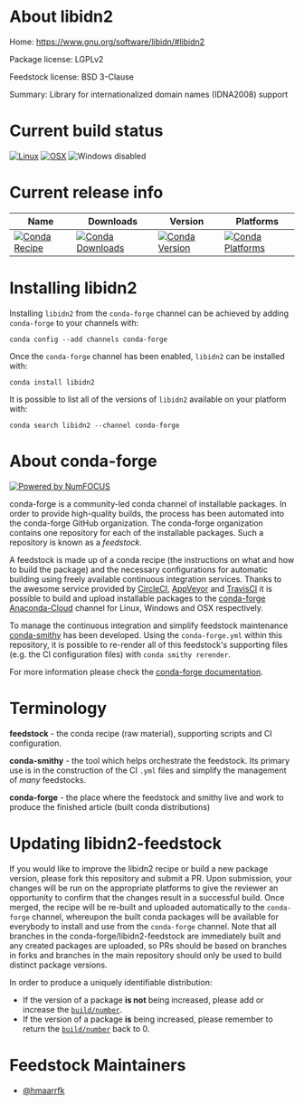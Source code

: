 <!--
# -*- mode: jinja -*-
-->

About libidn2
=============

Home: https://www.gnu.org/software/libidn/#libidn2

Package license: LGPLv2

Feedstock license: BSD 3-Clause

Summary: Library for internationalized domain names (IDNA2008) support



Current build status
====================

[![Linux](https://img.shields.io/circleci/project/github/conda-forge/libidn2-feedstock/master.svg?label=Linux)](https://circleci.com/gh/conda-forge/libidn2-feedstock)
[![OSX](https://img.shields.io/travis/conda-forge/libidn2-feedstock/master.svg?label=macOS)](https://travis-ci.org/conda-forge/libidn2-feedstock)
![Windows disabled](https://img.shields.io/badge/Windows-disabled-lightgrey.svg)

Current release info
====================

| Name | Downloads | Version | Platforms |
| --- | --- | --- | --- |
| [![Conda Recipe](https://img.shields.io/badge/recipe-libidn2-green.svg)](https://anaconda.org/conda-forge/libidn2) | [![Conda Downloads](https://img.shields.io/conda/dn/conda-forge/libidn2.svg)](https://anaconda.org/conda-forge/libidn2) | [![Conda Version](https://img.shields.io/conda/vn/conda-forge/libidn2.svg)](https://anaconda.org/conda-forge/libidn2) | [![Conda Platforms](https://img.shields.io/conda/pn/conda-forge/libidn2.svg)](https://anaconda.org/conda-forge/libidn2) |

Installing libidn2
==================

Installing `libidn2` from the `conda-forge` channel can be achieved by adding `conda-forge` to your channels with:

```
conda config --add channels conda-forge
```

Once the `conda-forge` channel has been enabled, `libidn2` can be installed with:

```
conda install libidn2
```

It is possible to list all of the versions of `libidn2` available on your platform with:

```
conda search libidn2 --channel conda-forge
```


About conda-forge
=================

[![Powered by NumFOCUS](https://img.shields.io/badge/powered%20by-NumFOCUS-orange.svg?style=flat&colorA=E1523D&colorB=007D8A)](http://numfocus.org)

conda-forge is a community-led conda channel of installable packages.
In order to provide high-quality builds, the process has been automated into the
conda-forge GitHub organization. The conda-forge organization contains one repository
for each of the installable packages. Such a repository is known as a *feedstock*.

A feedstock is made up of a conda recipe (the instructions on what and how to build
the package) and the necessary configurations for automatic building using freely
available continuous integration services. Thanks to the awesome service provided by
[CircleCI](https://circleci.com/), [AppVeyor](https://www.appveyor.com/)
and [TravisCI](https://travis-ci.org/) it is possible to build and upload installable
packages to the [conda-forge](https://anaconda.org/conda-forge)
[Anaconda-Cloud](https://anaconda.org/) channel for Linux, Windows and OSX respectively.

To manage the continuous integration and simplify feedstock maintenance
[conda-smithy](https://github.com/conda-forge/conda-smithy) has been developed.
Using the ``conda-forge.yml`` within this repository, it is possible to re-render all of
this feedstock's supporting files (e.g. the CI configuration files) with ``conda smithy rerender``.

For more information please check the [conda-forge documentation](https://conda-forge.org/docs/).

Terminology
===========

**feedstock** - the conda recipe (raw material), supporting scripts and CI configuration.

**conda-smithy** - the tool which helps orchestrate the feedstock.
                   Its primary use is in the construction of the CI ``.yml`` files
                   and simplify the management of *many* feedstocks.

**conda-forge** - the place where the feedstock and smithy live and work to
                  produce the finished article (built conda distributions)


Updating libidn2-feedstock
==========================

If you would like to improve the libidn2 recipe or build a new
package version, please fork this repository and submit a PR. Upon submission,
your changes will be run on the appropriate platforms to give the reviewer an
opportunity to confirm that the changes result in a successful build. Once
merged, the recipe will be re-built and uploaded automatically to the
`conda-forge` channel, whereupon the built conda packages will be available for
everybody to install and use from the `conda-forge` channel.
Note that all branches in the conda-forge/libidn2-feedstock are
immediately built and any created packages are uploaded, so PRs should be based
on branches in forks and branches in the main repository should only be used to
build distinct package versions.

In order to produce a uniquely identifiable distribution:
 * If the version of a package **is not** being increased, please add or increase
   the [``build/number``](https://conda.io/docs/user-guide/tasks/build-packages/define-metadata.html#build-number-and-string).
 * If the version of a package **is** being increased, please remember to return
   the [``build/number``](https://conda.io/docs/user-guide/tasks/build-packages/define-metadata.html#build-number-and-string)
   back to 0.

Feedstock Maintainers
=====================

* [@hmaarrfk](https://github.com/hmaarrfk/)


